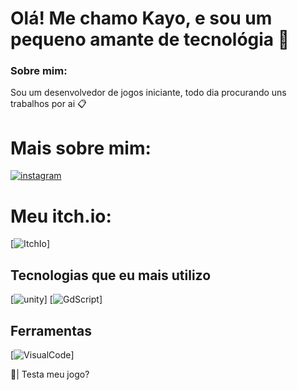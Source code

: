 # Olá! Me chamo Kayo, e sou um pequeno amante de tecnológia 👋
### Sobre mim:
Sou um desenvolvedor de jogos iniciante, todo dia procurando uns trabalhos por ai 📋
# Mais sobre mim: 
[![instagram](https://img.shields.io/badge/Instagram-E4405F?style=for-the-badge&logo=instagram&logoColor=white)](https://www.instagram.com/kayovisk.ofc?igsh=MXY4ZGZwYm1ua2Z1Ng==)

# Meu itch.io:
[![ItchIo](https://img.shields.io/badge/Itch.io-FA5C5C.svg?style=for-the-badge&logo=itchdotio&logoColor=white)]

## Tecnologias que eu mais utilizo 
[![unity](https://img.shields.io/badge/Unity-100000?style=for-the-badge&logo=unity&logoColor=white)]
[![GdScript](https://img.shields.io/badge/Godot%20Engine-478CBF.svg?style=for-the-badge&logo=Godot-Engine&logoColor=white)]

## Ferramentas 
[![VisualCode](https://img.shields.io/badge/Visual_Studio-5C2D91?style=for-the-badge&logo=visual%20studio&logoColor=white)]


💬| Testa meu jogo? 
